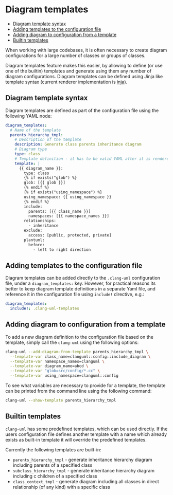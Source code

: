 # Diagram templates

<!-- toc -->

* [Diagram template syntax](#diagram-template-syntax)
* [Adding templates to the configuration file](#adding-templates-to-the-configuration-file)
* [Adding diagram to configuration from a template](#adding-diagram-to-configuration-from-a-template)
* [Builtin templates](#builtin-templates)

<!-- tocstop -->

When working with large codebases, it is often necessary to create diagram
configurations for a large number of classes or groups of classes.

Diagram templates feature makes this easier, by allowing to define (or use
one of the builtin) templates and generate using them any number of diagram
configurations. Diagram templates can be defined using Jinja like template
syntax (current renderer implementation is
[inja](https://github.com/pantor/inja)).

## Diagram template syntax
Diagram templates are defined as part of the configuration file using the
following YAML node:

```yaml
diagram_templates:
  # Name of the template
  parents_hierarchy_tmpl:
    # Description of the template
    description: Generate class parents inheritance diagram
    # Diagram type
    type: class
    # Template definition - it has to be valid YAML after it is rendered
    template: |
      {{ diagram_name }}:
        type: class
        {% if exists("glob") %}
        glob: [{{ glob }}]
        {% endif %}
        {% if exists("using_namespace") %}
        using_namespace: {{ using_namespace }}
        {% endif %}
        include:
          parents: [{{ class_name }}]
          namespaces: [{{ namespace_names }}]
        relationships:
          - inheritance
        exclude:
          access: [public, protected, private]
        plantuml:
          before:
            - left to right direction
```

## Adding templates to the configuration file
Diagram templates can be added directly to the `.clang-uml` configuration file,
under a `diagram_templates:` key. However, for practical reasons its better
to keep diagram template definitions in a separate Yaml file, and reference
it in the configuration file using `include!` directive, e.g.:

```yaml
diagram_templates:
  include!: .clang-uml-templates
```

## Adding diagram to configuration from a template
To add a new diagram definition to the configuration file based on the template,
simply call the `clang-uml` using the following options:

```bash
clang-uml --add-diagram-from-template parents_hierarchy_tmpl \
  --template-var class_name=clanguml::config::include_diagram \
  --template-var namespace_names=clanguml \
  --template-var diagram_name=abcd \
  --template-var "glob=src/config/*.cc" \
  --template-var using_namespace=clanguml::config
```

To see what variables are necessary to provide for a template, the template
can be printed from the command line using the following command:

```bash
clang-uml --show-template parents_hierarchy_tmpl
```

## Builtin templates
`clang-uml` has some predefined templates, which can be used directly. If the
users configuration file defines another template with a name which already
exists as built-in template it will override the predefined templates.

Currently the following templates are built-in:
* `parents_hierarchy_tmpl` - generate inheritance hierarchy diagram including
   parents of a specified class
* `subclass_hierarchy_tmpl` - generate inheritance hierarchy diagram including
 c children of a specified class
* `class_context_tmpl` - generate diagram including all classes in direct
   relationship (of any kind) with a specific class

